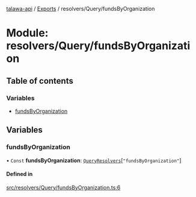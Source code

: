 [talawa-api](../README.md) / [Exports](../modules.md) / resolvers/Query/fundsByOrganization

# Module: resolvers/Query/fundsByOrganization

## Table of contents

### Variables

- [fundsByOrganization](resolvers_Query_fundsByOrganization.md#fundsbyorganization)

## Variables

### fundsByOrganization

• `Const` **fundsByOrganization**: [`QueryResolvers`](types_generatedGraphQLTypes.md#queryresolvers)[``"fundsByOrganization"``]

#### Defined in

[src/resolvers/Query/fundsByOrganization.ts:6](https://github.com/PalisadoesFoundation/talawa-api/blob/e5f7a9d/src/resolvers/Query/fundsByOrganization.ts#L6)
